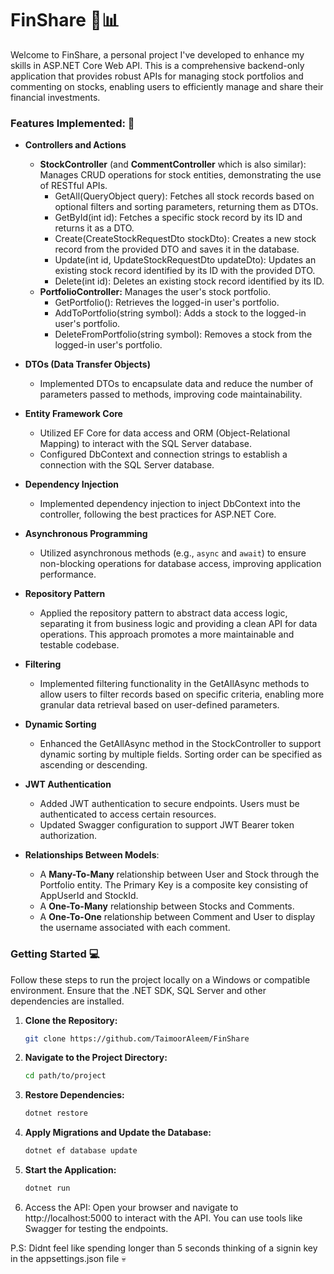 # FinShare 💼📊

Welcome to FinShare, a personal project I've developed to enhance my skills in ASP.NET Core Web API. This is a comprehensive backend-only application that provides robust APIs for managing stock portfolios and commenting on stocks, enabling users to efficiently manage and share their financial investments.

### Features Implemented: 📝

- **Controllers and Actions**
  - **StockController** (and **CommentController** which is also similar): Manages CRUD operations for stock entities, demonstrating the use of RESTful APIs.
    - GetAll(QueryObject query): Fetches all stock records based on optional filters and sorting parameters, returning them as DTOs.
    - GetById(int id): Fetches a specific stock record by its ID and returns it as a DTO.
    - Create(CreateStockRequestDto stockDto): Creates a new stock record from the provided DTO and saves it in the database.
    - Update(int id, UpdateStockRequestDto updateDto): Updates an existing stock record identified by its ID with the provided DTO.
    - Delete(int id): Deletes an existing stock record identified by its ID.
  - **PortfolioController:** Manages the user's stock portfolio.
    - GetPortfolio(): Retrieves the logged-in user's portfolio.
    - AddToPortfolio(string symbol): Adds a stock to the logged-in user's portfolio.
    - DeleteFromPortfolio(string symbol): Removes a stock from the logged-in user's portfolio.

- **DTOs (Data Transfer Objects)**
  - Implemented DTOs to encapsulate data and reduce the number of parameters passed to methods, improving code maintainability.
    
- **Entity Framework Core**
  - Utilized EF Core for data access and ORM (Object-Relational Mapping) to interact with the SQL Server database.
  - Configured DbContext and connection strings to establish a connection with the SQL Server database.
    
- **Dependency Injection**
  - Implemented dependency injection to inject DbContext into the controller, following the best practices for ASP.NET Core.
    
- **Asynchronous Programming**
  - Utilized asynchronous methods (e.g., `async` and `await`) to ensure non-blocking operations for database access, improving application performance.
    
- **Repository Pattern**
  - Applied the repository pattern to abstract data access logic, separating it from business logic and providing a clean API for data operations. This approach promotes a more maintainable and testable codebase.
    
- **Filtering**
  - Implemented filtering functionality in the GetAllAsync methods to allow users to filter records based on specific criteria, enabling more granular data retrieval based on user-defined parameters.
    
- **Dynamic Sorting**
  - Enhanced the GetAllAsync method in the StockController to support dynamic sorting by multiple fields. Sorting order can be specified as ascending or descending.

- **JWT Authentication**
  - Added JWT authentication to secure endpoints. Users must be authenticated to access certain resources.
  - Updated Swagger configuration to support JWT Bearer token authorization.

- **Relationships Between Models**:
  - A **Many-To-Many** relationship between User and Stock through the Portfolio entity. The Primary Key is a composite key consisting of AppUserId and StockId.
  - A **One-To-Many** relationship between Stocks and Comments.
  - A **One-To-One** relationship between Comment and User to display the username associated with each comment.

    
### Getting Started 💻

Follow these steps to run the project locally on a Windows or compatible environment. Ensure that the .NET SDK, SQL Server and other dependencies are installed.

1. **Clone the Repository:**
   ```bash
   git clone https://github.com/TaimoorAleem/FinShare
   ```
2. **Navigate to the Project Directory:**
   ```bash
   cd path/to/project
   ```
3. **Restore Dependencies:**
   ```bash
   dotnet restore
   ```
4. **Apply Migrations and Update the Database:**
   ```bash
   dotnet ef database update
   ```
5. **Start the Application:**
   ```bash
   dotnet run
   ```
6. Access the API: Open your browser and navigate to http://localhost:5000 to interact with the API. You can use tools like Swagger for testing the endpoints.




P.S: Didnt feel like spending longer than 5 seconds thinking of a signin key in the appsettings.json file 💀
